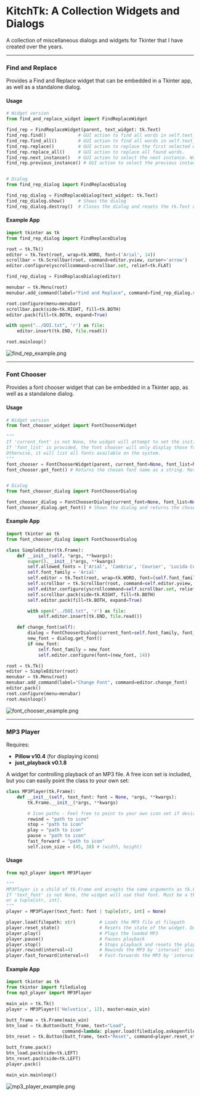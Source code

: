# KitchTk: A Collection Widgets and Dialogs

A collection of miscellaneous dialogs and widgets for Tkinter that I have created over the years.

---

### Find and Replace

Provides a Find and Replace widget that can be embedded in a Tkinter app, as well as a standalone dialog.

#### Usage

```python
# Widget version
from find_and_replace_widget import FindReplaceWidget

find_rep = FindReplaceWidget(parent, text_widget: tk.Text)
find_rep.find()            # GUI action to find all words in self.text_widget and mark the first instance
find_rep.find_all()        # GUI action to find all words in self.text_widget and show all instances
find_rep.replace()         # GUI action to replace the first selected word. Re-finds all words afterward.
find_rep.replace_all()     # GUI action to replace all found words.
find_rep.next_instance()   # GUI action to select the next instance. Wraps to the first instance if the last is selected
find_rep.previous_instance() # GUI action to select the previous instance. Wraps back to the last instance if the first is selected.


# Dialog
from find_rep_dialog import FindReplaceDialog

find_rep_dialog = FindReplaceDialog(text_widget: tk.Text)
find_rep_dialog.show()     # Shows the dialog
find_rep_dialog.destroy()  # Closes the dialog and resets the tk.Text object to its original state
```

#### Example App

```python
import tkinter as tk
from find_rep_dialog import FindReplaceDialog

root = tk.Tk()
editor = tk.Text(root, wrap=tk.WORD, font=('Arial', 14))
scrollbar = tk.Scrollbar(root, command=editor.yview, cursor='arrow')
editor.configure(yscrollcommand=scrollbar.set, relief=tk.FLAT)

find_rep_dialog = FindReplaceDialog(editor)

menubar = tk.Menu(root)
menubar.add_command(label="Find and Replace", command=find_rep_dialog.show)

root.configure(menu=menubar)
scrollbar.pack(side=tk.RIGHT, fill=tk.BOTH)
editor.pack(fill=tk.BOTH, expand=True)

with open("../DOI.txt", 'r') as file:
    editor.insert(tk.END, file.read())

root.mainloop()
```

![find_rep_example.png](find_rep_example.png)

---

### Font Chooser

Provides a font chooser widget that can be embedded in a Tkinter app, as well as a standalone dialog.

#### Usage

```python
# Widget version
from font_chooser_widget import FontChooserWidget

"""
If 'current_font' is not None, the widget will attempt to set the initial selection to that font.
If 'font_list' is provided, the font chooser will only display those fonts.
Otherwise, it will list all fonts available on the system.
"""
font_chooser = FontChooserWidget(parent, current_font=None, font_list=None)
font_chooser.get_font() # Returns the chosen font name as a string. Returns an empty string if no font was selected.


# Dialog
from font_chooser_dialog import FontChooserDialog

font_chooser_dialog = FontChooserDialog(current_font=None, font_list=None)
font_chooser_dialog.get_font() # Shows the dialog and returns the chosen font. Returns an empty string if no font was selected.
```

#### Example App

```python
import tkinter as tk
from font_chooser_dialog import FontChooserDialog

class SimpleEditor(tk.Frame):
    def __init__(self, *args, **kwargs):
        super().__init__(*args, **kwargs)
        self.allowed_fonts = ['Arial', 'Cambria', 'Courier', 'Lucida Console', 'Nirmala Text']
        self.font_family = 'Arial'
        self.editor = tk.Text(root, wrap=tk.WORD, font=(self.font_family, 14))
        self.scrollbar = tk.Scrollbar(root, command=self.editor.yview, cursor='arrow')
        self.editor.configure(yscrollcommand=self.scrollbar.set, relief=tk.FLAT)
        self.scrollbar.pack(side=tk.RIGHT, fill=tk.BOTH)
        self.editor.pack(fill=tk.BOTH, expand=True)

        with open("../DOI.txt", 'r') as file:
            self.editor.insert(tk.END, file.read())

    def change_font(self):
        dialog = FontChooserDialog(current_font=self.font_family, font_list=self.allowed_fonts)
        new_font = dialog.get_font()
        if new_font:
            self.font_family = new_font
            self.editor.configure(font=(new_font, 14))

root = tk.Tk()
editor = SimpleEditor(root)
menubar = tk.Menu(root)
menubar.add_command(label="Change Font", command=editor.change_font)
editor.pack()
root.configure(menu=menubar)
root.mainloop()
```

![font_chooser_example.png](font_chooser_example.png)

---

### MP3 Player

Requires:
- **Pillow v10.4** (for displaying icons)  
- **just_playback v0.1.8**

A widget for controlling playback of an MP3 file. A free icon set is included, but you can easily point the class to your own set:

```python
class MP3Player(tk.Frame):
    def __init__(self, text_font: font = None, *args, **kwargs):
        tk.Frame.__init__(*args, **kwargs)

        # Icon paths - Feel free to point to your own icon set if desired
        rewind = "path to icon"
        stop = "path to icon"
        play = "path to icon"
        pause = "path to icon"
        fast_forward = "path to icon"
        self.icon_size = (45, 38) # (width, height)
```

#### Usage

```python
from mp3_player import MP3Player

"""
MP3Player is a child of tk.Frame and accepts the same arguments as tk.Frame.
If 'text_font' is not None, the widget will use that font. Must be a tkinter font object
or a tuple[str, int].
"""
player = MP3Player(text_font: font | tuple[str, int] = None)

player.load(filepath: str)         # Loads the MP3 file at filepath
player.reset_state()               # Resets the state of the widget. Does nothing if no file is loaded
player.play()                      # Plays the loaded MP3
player.pause()                     # Pauses playback
player.stop()                      # Stops playback and resets the player state
player.rewind(interval=4)          # Rewinds the MP3 by 'interval' seconds
player.fast_forward(interval=4)    # Fast-forwards the MP3 by 'interval' seconds
```

#### Example App

```python
import tkinter as tk
from tkinter import filedialog
from mp3_player import MP3Player

main_win = tk.Tk()
player = MP3Player(('Helvetica', 12), master=main_win)

butt_frame = tk.Frame(main_win)
btn_load = tk.Button(butt_frame, text="Load",
                     command=lambda: player.load(filedialog.askopenfilename(filetypes=[("MP3 files", "*.mp3")])))
btn_reset = tk.Button(butt_frame, text="Reset", command=player.reset_state)

butt_frame.pack()
btn_load.pack(side=tk.LEFT)
btn_reset.pack(side=tk.LEFT)
player.pack()

main_win.mainloop()
```

![mp3_player_example.png](mp3_player_example.png)
